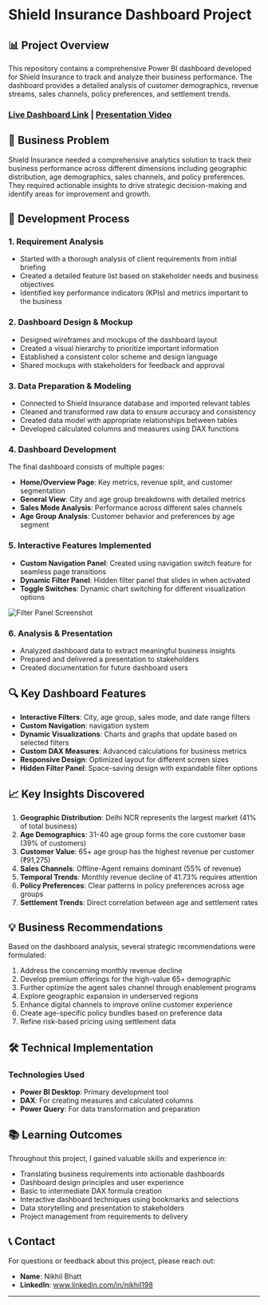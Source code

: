 # Shield Insurance Dashboard Project

## 📊 Project Overview
This repository contains a comprehensive Power BI dashboard developed for Shield Insurance to track and analyze their business performance. The dashboard provides a detailed analysis of customer demographics, revenue streams, sales channels, policy preferences, and settlement trends.

### [Live Dashboard Link](https://app.powerbi.com/view?r=eyJrIjoiYjQ0ZjM3YzYtMDc3My00ZjNjLWJjODYtN2JlZWE1OGJlMjY0IiwidCI6ImM2ZTU0OWIzLTVmNDUtNDAzMi1hYWU5LWQ0MjQ0ZGM1YjJjNCJ9) | [Presentation Video](https://youtu.be/j9alte9t-_w)

## 🎯 Business Problem
Shield Insurance needed a comprehensive analytics solution to track their business performance across different dimensions including geographic distribution, age demographics, sales channels, and policy preferences. They required actionable insights to drive strategic decision-making and identify areas for improvement and growth.

## 📝 Development Process

### 1. Requirement Analysis
- Started with a thorough analysis of client requirements from initial briefing
- Created a detailed feature list based on stakeholder needs and business objectives
- Identified key performance indicators (KPIs) and metrics important to the business

### 2. Dashboard Design & Mockup
- Designed wireframes and mockups of the dashboard layout
- Created a visual hierarchy to prioritize important information
- Established a consistent color scheme and design language
- Shared mockups with stakeholders for feedback and approval

### 3. Data Preparation & Modeling
- Connected to Shield Insurance database and imported relevant tables
- Cleaned and transformed raw data to ensure accuracy and consistency
- Created data model with appropriate relationships between tables
- Developed calculated columns and measures using DAX functions

### 4. Dashboard Development
The final dashboard consists of multiple pages:

- **Home/Overview Page**: Key metrics, revenue split, and customer segmentation
- **General View**: City and age group breakdowns with detailed metrics
- **Sales Mode Analysis**: Performance across different sales channels
- **Age Group Analysis**: Customer behavior and preferences by age segment

### 5. Interactive Features Implemented
- **Custom Navigation Panel**: Created using navigation switch feature for seamless page transitions
- **Dynamic Filter Panel**: Hidden filter panel that slides in when activated
- **Toggle Switches**: Dynamic chart switching for different visualization options

![Filter Panel Screenshot](https://example.com/path-to-filter-panel-screenshot.png)

### 6. Analysis & Presentation
- Analyzed dashboard data to extract meaningful business insights
- Prepared and delivered a presentation to stakeholders
- Created documentation for future dashboard users

## 🔍 Key Dashboard Features

- **Interactive Filters**: City, age group, sales mode, and date range filters
- **Custom Navigation**: navigation system
- **Dynamic Visualizations**: Charts and graphs that update based on selected filters
- **Custom DAX Measures**: Advanced calculations for business metrics
- **Responsive Design**: Optimized layout for different screen sizes
- **Hidden Filter Panel**: Space-saving design with expandable filter options

## 📈 Key Insights Discovered

1. **Geographic Distribution**: Delhi NCR represents the largest market (41% of total business)
2. **Age Demographics**: 31-40 age group forms the core customer base (39% of customers)
3. **Customer Value**: 65+ age group has the highest revenue per customer (₹91,275)
4. **Sales Channels**: Offline-Agent remains dominant (55% of revenue)
5. **Temporal Trends**: Monthly revenue decline of 41.73% requires attention
6. **Policy Preferences**: Clear patterns in policy preferences across age groups
7. **Settlement Trends**: Direct correlation between age and settlement rates

## 💡 Business Recommendations

Based on the dashboard analysis, several strategic recommendations were formulated:

1. Address the concerning monthly revenue decline
2. Develop premium offerings for the high-value 65+ demographic
3. Further optimize the agent sales channel through enablement programs
4. Explore geographic expansion in underserved regions
5. Enhance digital channels to improve online customer experience
6. Create age-specific policy bundles based on preference data
7. Refine risk-based pricing using settlement data

## 🛠️ Technical Implementation

### Technologies Used
- **Power BI Desktop**: Primary development tool
- **DAX**: For creating measures and calculated columns
- **Power Query**: For data transformation and preparation


## 📚 Learning Outcomes

Throughout this project, I gained valuable skills and experience in:

- Translating business requirements into actionable dashboards
- Dashboard design principles and user experience
- Basic to intermediate DAX formula creation
- Interactive dashboard techniques using bookmarks and selections
- Data storytelling and presentation to stakeholders
- Project management from requirements to delivery


## 📞 Contact

For questions or feedback about this project, please reach out:

- **Name**: Nikhil Bhatt
- **LinkedIn**: www.linkedin.com/in/nikhil198

---
